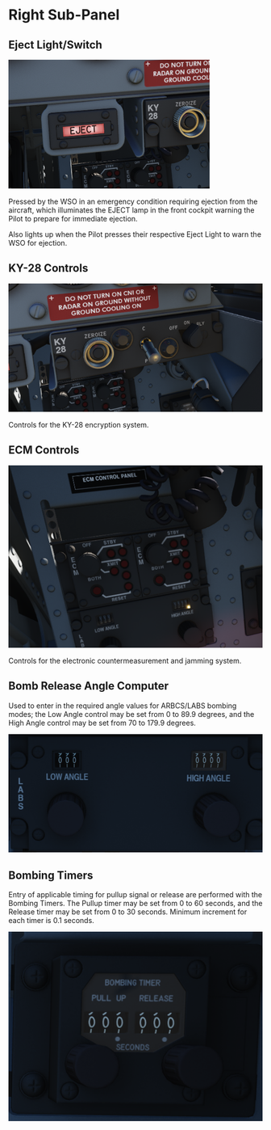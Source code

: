 # Right Sub-Panel

## Eject Light/Switch

![wso_eject_light](../../img/wso_eject_light.png)

Pressed by the WSO in an emergency condition requiring ejection from the
aircraft, which illuminates the EJECT lamp in the front cockpit warning the
Pilot to prepare for immediate ejection.

Also lights up when the Pilot presses their respective Eject Light to warn the
WSO for ejection.

## KY-28 Controls

![wso_ky_28](../../img/wso_ky_28.png)

Controls for the KY-28 encryption system.

## ECM Controls

![ecm](../../img/ecm.png)

Controls for the electronic countermeasurement and jamming system.

## Bomb Release Angle Computer

Used to enter in the required angle values for ARBCS/LABS bombing modes; the Low
Angle control may be set from 0 to 89.9 degrees, and the High Angle control may
be set from 70 to 179.9 degrees.

![wso_labs_angle](../../img/wso_bomb_release_angle.png)

## Bombing Timers

Entry of applicable timing for pullup signal or release are performed with the
Bombing Timers. The Pullup timer may be set from 0 to 60 seconds, and the
Release timer may be set from 0 to 30 seconds. Minimum increment for each timer
is 0.1 seconds.

![wso_release_timers](../../img/wso_bombing_timers.png)